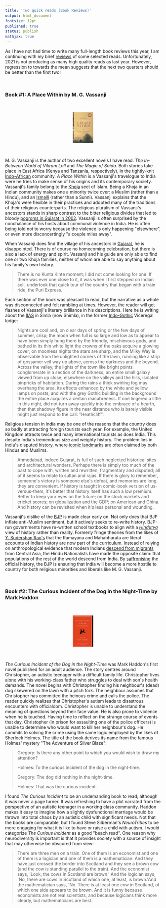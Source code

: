```yaml
---
title: 'Two quick reads (Book Reviews)'
output: html_document
fontsize: 12pt
published: true
status: publish
mathjax: true
---
```


As I have not had time to write many full-length book reviews this year, I am continuing with my brief [reviews](https://bioeconometrician.github.io/winter_reads/) of some selected reads. Unfortunately, 2021 is not producing as many high quality reads as last year. However, regression to towards the mean suggests that the next two quarters should be better than the first two!

<br> 

### Book #1: A Place Within by M. G. Vassanji

<br>
<p align="center"><img src="/figures/place_within.jpg" width="13%"></p>
<br>

M. G. Vassanji is the author of two excellent novels I have read: *The In-Between World of Vikram Lall* and *The Magic of Saida*. Both stories take place in East Africa (Kenya and Tanzania, respectively), in the tightly-knit [Indo-African](https://en.wikipedia.org/wiki/Indian_diaspora_in_Southeast_Africa) community. *A Place Within* is a Vassanji's travelogue to India were he tries to make sense of his origins and its contemporary society. Vassanji's family belong to the [Khoja](https://en.wikipedia.org/wiki/Khoja) sect of Islam. Being a Khoja in an Indian community makes one a minority twice over: a Muslim (rather than a Hindu), and an [Ismaili](https://en.wikipedia.org/wiki/Isma%27ilism) (rather than a Sunni). Vassanji explains that the Khoja's were flexible in their practices and adopted many of the traditions of their religious counterparts. The religious pluralism of Vassanji's ancestors stands in sharp contrast to the bitter religious divides that led to bloody [pogroms in Gujarat in 2002](https://en.wikipedia.org/wiki/2002_Gujarat_riots). Vassanji is often surprised by the nonchalance of his hosts about communal violence in India. He is often being told not to worry because the violence is only happening "elsewhere", or even more disconcertingly "a couple miles away". 

When Vassanji does find the village of his ancestors in [Gujarat](https://en.wikipedia.org/wiki/Gujarat), he is disappointed. There is of course no homecoming celebration, but there is also a lack of energy and spirit. Vassanji and his guide are only able to find one or two Khoja families, neither of whom are able to say anything about his family's own history. 

> There is no Kunta Kinte moment; I did not come looking for one. If there was ever one close to it, it was when I first stepped on Indian soil, undertook that quick tour of the country that began with a train ride, the Puri Express.  

Each section of the book was pleasant to read, but the narrative as a whole was disconnected and felt rambling at times. However, the reader will get flashes of Vassanji's literary brilliance in his descriptions. Here he is writing about the [IIAS](https://en.wikipedia.org/wiki/Indian_Institute_of_Advanced_Study) in Simla (now Shimla), in the former [Indo-Gothic](https://en.wikipedia.org/wiki/Indo-Saracenic_architecture) Viceregal lodge: 

> Nights are cool and, on clear days of spring or the few days of summer, crisp; the moon when full is so large and low as to appear to have been simply hung there by the friendly, mischievous gods, and bathed in its thin white light the crowns of the oaks acquire a glowing cover; on moonless nights the stars are sharp, and the Milky Way is observable from the unlighted corners of the lawn, running like a strip of gossamer veil way up above, across the darkness and the beyond. Across the valley, the lights of the town like bright points conglomerate in a section of the darkness, an entire small galaxy viewed from up close; elsewhere on the valleys and the hills, isolated pinpricks of habitation. During the rains a thick swirling fog may overhang the area, its effects enhanced by the white and yellow lamps on posts; and with the grey Gothic building in the background the entire place acquires a certain macabreness. If one lingered a little in this night, did not turn away quickly into the embrace of a hearth, then that shadowy figure in the near distance who is barely visible might just respond to the call: "Heathcliff". 

Religious tension in India may be one of the reasons that the country does so badly at attracting foreign tourists each year. For example, the United Kingdom attracts twice and many international tourists as does India. This despite India's tremendous size and weighty history. The problem lies in India's disputed history, where [iconic landmarks](https://en.wikipedia.org/wiki/Babri_Masjid) are often claimed by both Hindus and Muslims.

> Ahmedabad, indeed Gujarat, is full of such neglected historical sites and architectural wonders. Perhaps there is simply too much of the past to cope with, written and rewritten, fragmentary and disputed; all of it seems to relate to sultan and rajas. If there is glory to remember, someone's victory is someone else's defeat, and memories are long, they are convenient. If history is taught in comic-book version of us-versus-them, it's better that history itself has such a low premium. Better to keep your eyes on the future; on the stock markets and cricket scores; on globalization and the GDP; on American and China. And history can be revisited when it's less personal and wounding. 

Vassanji's dislike of the [BJP](https://en.wikipedia.org/wiki/Bharatiya_Janata_Party) is made clear early on. Not only does that BJP inflate anti-Muslim sentiment, but it actively seeks to re-write history. BJP-run governments have re-written school textbooks to align with a [*Hindutva*](https://en.wikipedia.org/wiki/Hindutva) view of history rather than reality. Formerly fringe theories from the likes of [Y. Sudershan Rao's](https://en.wikipedia.org/wiki/Yellapragada_Sudershan_Rao) that the Ramayana and Mahabharata are literal accounts of Indian history are now part of the curriculum. Instead of relying on anthropological evidence that modern Indians [descend from migrants](https://en.wikipedia.org/wiki/Indo-Aryan_migrations) from Central Asia, the Hindu Nationalists have made the opposite claim: that populations of the rest of the world descend from India. By [saffronising](https://en.wikipedia.org/wiki/Saffronisation) the official history, the BJP is ensuring that  India will become a more hostile to country for both religious minorities and liberals like M. G. Vassanji.

<br>

### Book #2: The Curious Incident of the Dog in the Night-Time by Mark Haddon

<br>
<p align="center"><img src="/figures/curious_incident.jpg" width="13%"></p>
<br>

*The Curious Incident of the Dog in the Night-Time* was Mark Haddon's first novel published for an adult audience. The story centres around Christopher, an autistic teenager with a difficult family life. Christopher lives alone with his working-class father who struggles to deal with son's health demands. The novel begins with Christopher finding his neighbour's (dead) dog skewered on the lawn with a pitch fork. The neighbour assumes that Christopher has committed the heinous crime and calls the police. The reader quickly realizes that Christopher's autism leads to disastrous encounters with officialdom. Christopher is unable to understand the meaning of questions beyond their face value. He is also prone to violence when he is touched. Having time to reflect on the strange course of events that day, Christopher (in prison for assaulting one of the police officers) is unable to determine who would want to kill her neighbour's dog. He commits to solving the crime using the same logic employed by the likes of Sherlock Holmes. The title of the book derives its name from the famous Holmes' mystery "The Adventure of Silver Blaze":

> Gregory: Is there any other point to which you would wish to draw my attention?
> 
> Holmes: To the curious incident of the dog in the night-time.
>
> Gregory: The dog did nothing in the night-time.
>
> Holmes: That was the curious incident. 

I found *The Curious Incident* to be an undemanding book to read; although it was never a page turner. It was refreshing to have a plot narrated from the perspective of an autistic teenager in a working class community. Haddon makes it easy to imagine how a slightly dysfunctional marriage would be thrown into total chaos by an autistic child with significant needs. Not that the books are comparable, but I found Steve Silberman's *NeuroTribes* to be more engaging for what it is like to have or raise a child with autism. I would categorize *The Curious Incident* as a good "beach read". One reason why neurodiversity is important is that it provides society with a source of insight that may otherwise be obscured from view:

> There are three men on a train. One of them is an economist and one of them is a logician and one of them is a mathematician. And they have just crossed the border into Scotland and they see a brown cow (and the cow is standing parallel to the train). And the economist says, 'Look, the cows in Scotland are brown.' And the logician says, 'No, there are cows in Scotland of which one, at least, is brown.'And the mathematician says, 'No. There is at least one cow in Scotland, of which one side appears to be brown. And it is funny because economists are not real scientists, and because logicians think more clearly, but mathematicians are best.


